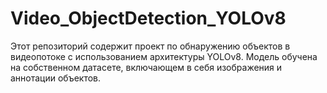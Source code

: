 # Video_ObjectDetection_YOLOv8
Этот репозиторий содержит проект по обнаружению объектов в видеопотоке с использованием архитектуры YOLOv8. Модель обучена на собственном датасете, включающем в себя изображения и аннотации объектов.
